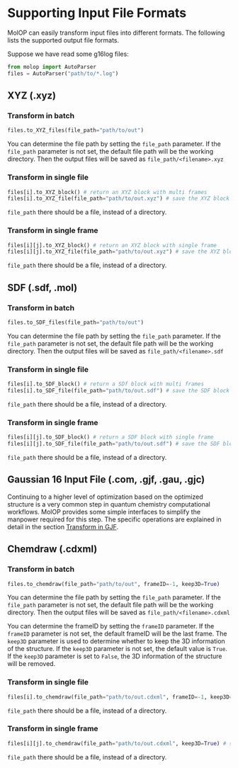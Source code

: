 <!--
 * @Author: TMJ
 * @Date: 2024-02-02 10:43:56
 * @LastEditors: TMJ
 * @LastEditTime: 2024-02-19 13:54:45
 * @Description: 请填写简介
-->
# Supporting Input File Formats
MolOP can easily transform input files into different formats. The following lists the supported output file formats.

Suppose we have read some g16log files:
```python
from molop import AutoParser
files = AutoParser("path/to/*.log")
```

## XYZ (.xyz) 

### Transform in batch

```python
files.to_XYZ_files(file_path="path/to/out")
```
You can determine the file path by setting the `file_path` parameter. If the `file_path` parameter is not set, the default file path will be the working directory. Then the output files will be saved as `file_path/<filename>.xyz`

### Transform in single file

```python
files[i].to_XYZ_block() # return an XYZ block with multi frames
files[i].to_XYZ_file(file_path="path/to/out.xyz") # save the XYZ block with multi frames to file
```
`file_path` there should be a file, instead of a directory.

### Transform in single frame

```python
files[i][j].to_XYZ_block() # return an XYZ block with single frame
files[i][j].to_XYZ_file(file_path="path/to/out.xyz") # save the XYZ block with single frame to file
```
`file_path` there should be a file, instead of a directory.


## SDF (.sdf, .mol)

### Transform in batch

```python
files.to_SDF_files(file_path="path/to/out")
```
You can determine the file path by setting the `file_path` parameter. If the `file_path` parameter is not set, the default file path will be the working directory. Then the output files will be saved as `file_path/<filename>.sdf`

### Transform in single file

```python
files[i].to_SDF_block() # return a SDf block with multi frames
files[i].to_SDF_file(file_path="path/to/out.sdf") # save the SDF block with multi frames to file
```
`file_path` there should be a file, instead of a directory.

### Transform in single frame

```python
files[i][j].to_SDF_block() # return a SDF block with single frame
files[i][j].to_SDF_file(file_path="path/to/out.sdf") # save the SDF block with single frame to file
```
`file_path` there should be a file, instead of a directory.

## Gaussian 16 Input File (.com, .gjf, .gau, .gjc)

Continuing to a higher level of optimization based on the optimized structure is a very common step in quantum chemistry computational workflows. MolOP provides some simple interfaces to simplify the manpower required for this step. The specific operations are explained in detail in the section [Transform in GJF](transform_in_gjf.md).

## Chemdraw (.cdxml)

### Transform in batch

```python
files.to_chemdraw(file_path="path/to/out", frameID=-1, keep3D=True)
```
You can determine the file path by setting the `file_path` parameter. If the `file_path` parameter is not set, the default file path will be the working directory. Then the output files will be saved as `file_path/<filename>.cdxml`

You can determine the frameID by setting the `frameID` parameter. If the `frameID` parameter is not set, the default frameID will be the last frame. The `keep3D` parameter is used to determine whether to keep the 3D information of the structure. If the `keep3D` parameter is not set, the default value is `True`. If the `keep3D` parameter is set to `False`, the 3D information of the structure will be removed.

### Transform in single file

```python
files[i].to_chemdraw(file_path="path/to/out.cdxml", frameID=-1, keep3D=True) # save the specific frame to cdxml file
```
`file_path` there should be a file, instead of a directory.

### Transform in single frame

```python
files[i][j].to_chemdraw(file_path="path/to/out.cdxml", keep3D=True) # save the specific frame to cdxml file
```
`file_path` there should be a file, instead of a directory.